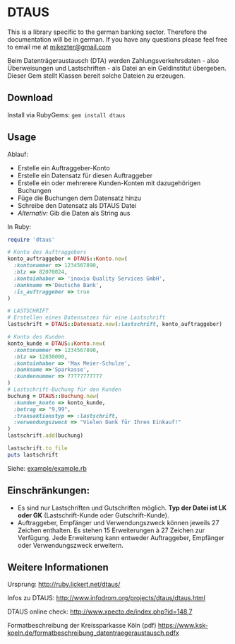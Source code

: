DTAUS
=====

This is a library specific to the german banking sector. Therefore the documentation will be in german. If you have any questions please feel free to email me at mikezter@gmail.com

Beim Datenträgeraustausch (DTA) werden Zahlungsverkehrsdaten - also Überweisungen und Lastschriften - als Datei an ein Geldinstitut übergeben. Dieser Gem stellt Klassen bereit solche Dateien zu erzeugen.

Download
-------------

Install via RubyGems: `gem install dtaus`

Usage
-------------

Ablauf:

* Erstelle ein Auftraggeber-Konto 
* Erstelle ein Datensatz für diesen Auftraggeber
* Erstelle ein oder mehrerere Kunden-Konten mit dazugehörigen Buchungen
* Füge die Buchungen dem Datensatz hinzu
* Schreibe den Datensatz als DTAUS Datei
* _Alternativ:_ Gib die Daten als String aus

In Ruby:
 
``` ruby
require 'dtaus'

# Konto des Auftraggebers
konto_auftraggeber = DTAUS::Konto.new(
  :kontonummer => 1234567890, 
  :blz => 82070024, 
  :kontoinhaber => 'inoxio Quality Services GmbH', 
  :bankname =>'Deutsche Bank',
  :is_auftraggeber => true
)

# LASTSCHRIFT
# Erstellen eines Datensatzes für eine Lastschrift
lastschrift = DTAUS::Datensatz.new(:lastschrift, konto_auftraggeber)

# Konto des Kunden
konto_kunde = DTAUS::Konto.new(
  :kontonummer => 1234567890, 
  :blz => 12030000, 
  :kontoinhaber => 'Max Meier-Schulze', 
  :bankname =>'Sparkasse',
  :kundennummer => 77777777777
)
# Lastschrift-Buchung für den Kunden
buchung = DTAUS::Buchung.new(
  :kunden_konto => konto_kunde,
  :betrag => "9,99",
  :transaktionstyp => :lastschrift,
  :verwendungszweck => "Vielen Dank für Ihren Einkauf!"
)
lastschrift.add(buchung)

lastschrift.to_file
puts lastschrift
```

Siehe: [example/example.rb](https://github.com/alphaone/dtaus/blob/master/example/example.rb)
 
Einschränkungen:
----------------

* Es sind nur Lastschriften und Gutschriften möglich. __Typ der Datei ist LK oder GK__ (Lastschrift-Kunde oder Gutschrift-Kunde).
* Auftraggeber, Empfänger und Verwendungszweck können jeweils 27 Zeichen enthalten. Es stehen 15 Erweiterungen à 27 Zeichen zur Verfügung. Jede Erweiterung kann entweder Auftraggeber, Empfänger oder Verwendungszweck erweitern.

Weitere Informationen
---------------------
Ursprung: http://ruby.lickert.net/dtaus/

Infos zu DTAUS: http://www.infodrom.org/projects/dtaus/dtaus.html

DTAUS online check: http://www.xpecto.de/index.php?id=148,7

Formatbeschreibung der Kreissparkasse Köln (pdf) https://www.ksk-koeln.de/formatbeschreibung_datentraegeraustausch.pdfx
